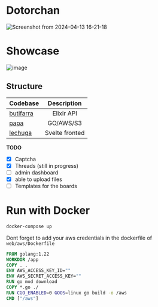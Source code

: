 # Dotorchan

![Screenshot from 2024-04-13 16-21-18](https://github.com/paij0se/dotorchan/assets/156923829/ef0d8f92-f24a-4a34-a5fc-64dc9e7735a9)

# Showcase
![image](https://github.com/paij0se/dotorchan/assets/156923829/b3aa60cc-5326-4f83-a2f0-d251e4f091cd)


## Structure

| Codebase              |      Description          |
| :-------------------- | :-----------------------: |
| [butifarra](butifarra)    |      Elixir API           |
| [papa](papa)  |     GO/AWS/S3         |
| [lechuga](lechuga)      | Svelte fronted     |

**TODO**

- [x] Captcha
- [x] Threads (still in progress)
- [ ] admin dashboard
- [x] able to upload files
- [ ] Templates for the boards

# Run with Docker

```bash
docker-compose up
```

Dont forget to add your aws credentials in the dockerfile of `web/aws/Dockerfile`

```dockerfile
FROM golang:1.22
WORKDIR /app
COPY . .
ENV AWS_ACCESS_KEY_ID=""
ENV AWS_SECRET_ACCESS_KEY=""
RUN go mod download
COPY *.go ./
RUN CGO_ENABLED=0 GOOS=linux go build -o /aws
CMD ["/aws"]
```
